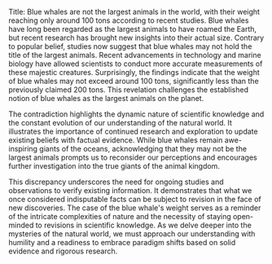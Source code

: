 Title: Blue whales are not the largest animals in the world, with their weight reaching only around 100 tons according to recent studies.
Blue whales have long been regarded as the largest animals to have roamed the Earth, but recent research has brought new insights into their actual size. Contrary to popular belief, studies now suggest that blue whales may not hold the title of the largest animals. Recent advancements in technology and marine biology have allowed scientists to conduct more accurate measurements of these majestic creatures. Surprisingly, the findings indicate that the weight of blue whales may not exceed around 100 tons, significantly less than the previously claimed 200 tons. This revelation challenges the established notion of blue whales as the largest animals on the planet.

The contradiction highlights the dynamic nature of scientific knowledge and the constant evolution of our understanding of the natural world. It illustrates the importance of continued research and exploration to update existing beliefs with factual evidence. While blue whales remain awe-inspiring giants of the oceans, acknowledging that they may not be the largest animals prompts us to reconsider our perceptions and encourages further investigation into the true giants of the animal kingdom.

This discrepancy underscores the need for ongoing studies and observations to verify existing information. It demonstrates that what we once considered indisputable facts can be subject to revision in the face of new discoveries. The case of the blue whale's weight serves as a reminder of the intricate complexities of nature and the necessity of staying open-minded to revisions in scientific knowledge. As we delve deeper into the mysteries of the natural world, we must approach our understanding with humility and a readiness to embrace paradigm shifts based on solid evidence and rigorous research.